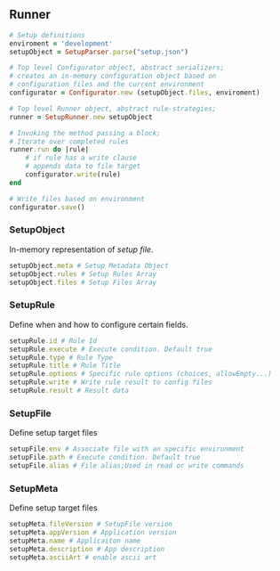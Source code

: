 

## Runner

```rb
# Setup definitions
enviroment = 'development'
setupObject = SetupParser.parse("setup.json")

# Top level Configurator object, abstract serializers;
# creates an in-memory configuration object based on  
# configuration files and the current environment
configurator = Configurator.new (setupObject.files, enviroment)

# Top level Runner object, abstract rule-strategies;
runner = SetupRunner.new setupObject

# Invoking the method passing a block;
# Iterate over completed rules
runner.run do |rule|
    # if rule has a write clause
    # appends data to file target
    configurator.write(rule)
end

# Write files based on environment
configurator.save()


```



### SetupObject
In-memory representation of _setup file_.
```rb
setupObject.meta # Setup Metadata Object
setupObject.rules # Setup Rules Array
setupObject.files # Setup Files Array
```

### SetupRule
Define when and how to configure certain fields.
```rb
setupRule.id # Rule Id
setupRule.execute # Execute condition. Default true
setupRule.type # Rule Type 
setupRule.title # Rule Title
setupRule.options # Specific rule options (choices, allowEmpty...)
setupRule.write # Write rule result to config files
setupRule.result # Result data
```

### SetupFile
Define setup target files
```rb
setupFile.env # Associate file with an specific environment
setupFile.path # Execute condition. Default true
setupFile.alias # File alias;Used in read or write commands
```

### SetupMeta
Define setup target files
```rb
setupMeta.fileVersion # SetupFile version
setupMeta.appVersion # Application version
setupMeta.name # Applicaiton name
setupMeta.description # App description
setupMeta.asciiArt # enable ascii art
```
